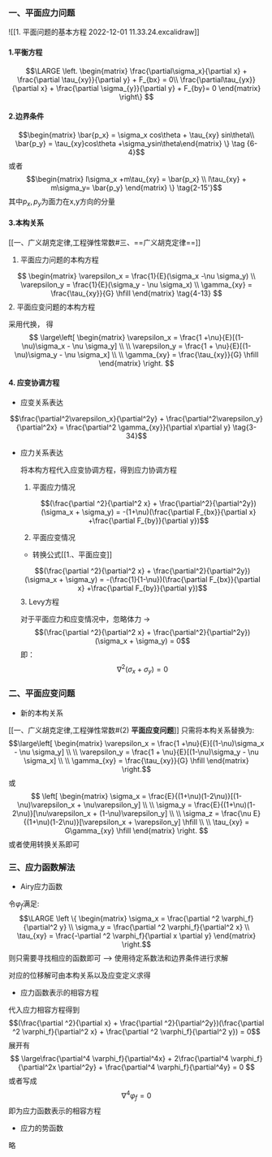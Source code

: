 ### 一、平面应力问题

![[1. 平面问题的基本方程 2022-12-01 11.33.24.excalidraw]]

#### 1.平衡方程

$$\LARGE
\left. \begin{matrix} \frac{\partial\sigma_x}{\partial x} + \frac{\partial \tau_{xy}}{\partial y} + F_{bx} = 0\\
\frac{\partial\tau_{yx}}{\partial x} + \frac{\partial \sigma_{y}}{\partial y} + F_{by}= 0
\end{matrix}
\right\}
$$
#### 2.边界条件

$$\begin{matrix} \bar{p_x} = \sigma_x cos\theta + \tau_{xy} sin\theta\\
\bar{p_y} = \tau_{xy}cos\theta +\sigma_ysin\theta\end{matrix} \} \tag {6-4}$$
或者
$$\begin{matrix} l\sigma_x +m\tau_{xy} = \bar{p_x} \\
l\tau_{xy} + m\sigma_y= \bar{p_y} \end{matrix} \} \tag{2-15'}$$
其中$p_x,p_y$为面力在x,y方向的分量

#### 3.本构关系

[[一、广义胡克定律,工程弹性常数#三、==广义胡克定律==]]
1. 平面应力问题的本构方程

$$
\begin{matrix}
\varepsilon_x = \frac{1}{E}(\sigma_x -\nu \sigma_y) \\
\varepsilon_y = \frac{1}{E}(\sigma_y - \nu \sigma_x) \\
\gamma_{xy} = \frac{\tau_{xy}}{G} \hfill
\end{matrix} \tag{4-13}
$$
2. 平面应变问题的本构方程

采用代换， 得
$$
\large\left[
\begin{matrix}
\varepsilon_x = \frac{1 +\nu}{E}[(1-\nu)\sigma_x - \nu \sigma_y] \\ \\
\varepsilon_y = \frac{1 + \nu}{E}[(1-\nu)\sigma_y - \nu \sigma_x] \\ \\
\gamma_{xy} = \frac{\tau_{xy}}{G} \hfill
\end{matrix}
\right.
$$

#### 4. 应变协调方程

-  应变关系表达

$$\frac{\partial^2\varepsilon_x}{\partial^2y} + \frac{\partial^2\varepsilon_y}{\partial^2x} = \frac{\partial^2 \gamma_{xy}}{\partial x\partial y}  \tag{3-34}$$
- 应力关系表达

	将本构方程代入应变协调方程，得到应力协调方程
	1. 平面应力情况

		$$(\frac{\partial ^2}{\partial^2 x} + \frac{\partial^2}{\partial^2y})(\sigma_x + \sigma_y) = -(1+\nu)(\frac{\partial F_{bx}}{\partial x} +\frac{\partial F_{by}}{\partial y})$$
	2. 平面应变情况

	- 转换公式[[1.、平面应变]]
	
	$$(\frac{\partial ^2}{\partial^2 x} + \frac{\partial^2}{\partial^2y})(\sigma_x + \sigma_y) = -(\frac{1}{1-\nu})(\frac{\partial F_{bx}}{\partial x} +\frac{\partial F_{by}}{\partial y})$$
	3. Levy方程

	对于平面应力和应变情况中，忽略体力 -> 
	$$(\frac{\partial ^2}{\partial^2 x} + \frac{\partial^2}{\partial^2y})(\sigma_x + \sigma_y) = 0$$
	即：
	$$\nabla^2 (\sigma_x +\sigma_y) = 0$$
	
### 二、平面应变问题

- 新的本构关系

[[一、广义胡克定律,工程弹性常数#(2) **平面应变问题**]]
只需将本构关系替换为:
$$\large\left[
\begin{matrix}
\varepsilon_x = \frac{1 +\nu}{E}[(1-\nu)\sigma_x - \nu \sigma_y] \\ \\
\varepsilon_y = \frac{1 + \nu}{E}[(1-\nu)\sigma_y - \nu \sigma_x] \\ \\
\gamma_{xy} = \frac{\tau_{xy}}{G} \hfill
\end{matrix}
\right.$$
或
$$
\left[
\begin{matrix}
\sigma_x = \frac{E}{(1+\nu)(1-2\nu)}[(1-\nu)\varepsilon_x + \nu\varepsilon_y] \\ \\
\sigma_y = \frac{E}{(1+\nu)(1-2\nu)}[\nu\varepsilon_x + (1-\nu)\varepsilon_y] \\ \\
\sigma_z = \frac{\nu E}{(1+\nu)(1-2\nu)}[\varepsilon_x + \varepsilon_y] \hfill \\ \\
\tau_{xy} = G\gamma_{xy} \hfill
\end{matrix}
\right.
$$
或者使用转换关系即可


### 三、应力函数解法

- Airy应力函数

令$\varphi_f$满足:
$$\LARGE \left \{ \begin{matrix}
\sigma_x = \frac{\partial ^2 \varphi_f}{\partial^2 y} \\
\sigma_y = \frac{\partial ^2 \varphi_f}{\partial^2 x} \\
\tau_{xy} = \frac{-\partial ^2 \varphi_f}{\partial x \partial y}
\end{matrix} \right.$$
则只需要寻找相应的函数即可 --> 使用待定系数法和边界条件进行求解

对应的位移解可由本构关系以及应变定义求得

- 应力函数表示的相容方程

代入应力相容方程得到
$$(\frac{\partial ^2}{\partial x} + \frac{\partial ^2}{\partial^2y})(\frac{\partial ^2 \varphi_f}{\partial^2 x} + \frac{\partial ^2 \varphi_f}{\partial^2 y}) = 0$$
展开有
$$
\large\frac{\partial^4 \varphi_f}{\partial^4x} + 2\frac{\partial^4 \varphi_f}{\partial^2x \partial^2y} + \frac{\partial^4 \varphi_f}{\partial^4y} = 0
$$
或者写成
$$\nabla^4 \varphi_f = 0$$
即为应力函数表示的相容方程

- 应力的势函数

略